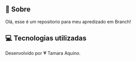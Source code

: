 ## 📣 Sobre 
Olá, esse é um repositorio para meu apredizado em Branch! 

## 💻 Tecnologias utilizadas


Desenvolvido por 💗 Tamara Aquino.
